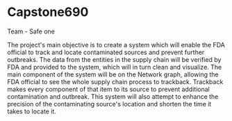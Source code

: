 # Capstone690

Team - Safe one

The project's main objective is to create a system which will enable the FDA official to track and locate contaminated sources and prevent further outbreaks. The data from the entities in the supply chain will be verified by FDA and provided to the system, which will in turn clean and visualize. The main component of the system will be on the Network graph, allowing the FDA official to see the whole supply chain process to trackback. Trackback makes every component of that item to its source to prevent additional contamination and outbreak. This system will also attempt to enhance the precision of the contaminating source's location and shorten the time it takes to locate it.  
